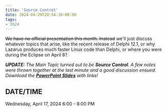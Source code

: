 ```yaml
---
title: 'Source Control'
date: 2024-04-20T20:54:16-08:00
tags: 
- 2024
---
```


~~We have no official presentation this month. Instead~~ we'll just discuss whatever topics that arise, like the recent release of Delphi 12.1, or why Lazarus produces much faster Linux code than Delphi, or where you were during the Eclipse on April 8?

_**UPDATE:** The Main Topic turned out to be **Source Control**. A few notes were thrown together at the last minute and a good discussion ensued. Download the [**PowerPoint Slides**](/presentations/2024-04_SourceControl/2024-04_SourceControl.pptx) with links!_ 

## DATE/TIME ##

Wednesday, April 17, 2024
6:00 - 8:00 PM
